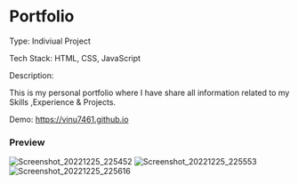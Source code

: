 # Portfolio

Type: Indiviual Project 

Tech Stack: HTML, CSS, JavaScript

Description:

This is my personal portfolio where I have share all information related to my Skills ,Experience & Projects.

Demo: https://vinu7461.github.io
  
### Preview
![Screenshot_20221225_225452](https://user-images.githubusercontent.com/106326042/209477072-f7b4b3ef-3608-4b41-9661-d4b0e2c3b707.png)
![Screenshot_20221225_225553](https://user-images.githubusercontent.com/106326042/209477075-b1fd6901-4e10-491e-9714-82011787365d.png)
![Screenshot_20221225_225616](https://user-images.githubusercontent.com/106326042/209477076-dfec5a65-70fd-4abd-ab4f-d3a61a90c921.png)

